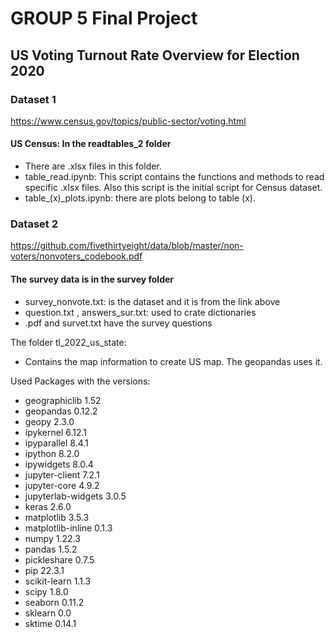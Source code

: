 # GROUP 5 Final Project

## US Voting Turnout Rate Overview for Election 2020

### Dataset 1

<https://www.census.gov/topics/public-sector/voting.html>

#### US Census: In the readtables_2 folder

* There are .xlsx files in this folder.
* table_read.ipynb: This script contains the functions and methods to read specific .xlsx files. Also this script is the initial script for Census dataset.
* table_(x)_plots.ipynb: there are plots belong to table (x).

### Dataset 2

<https://github.com/fivethirtyeight/data/blob/master/non-voters/nonvoters_codebook.pdf>

#### The survey data is in the survey folder

* survey_nonvote.txt: is the dataset and it is from the link above
* question.txt , answers_sur.txt: used to crate dictionaries
* .pdf and survet.txt have the survey questions

The folder tl_2022_us_state:

* Contains the map information to create US map. The geopandas uses it.

Used Packages with the versions:

* geographiclib                 1.52
* geopandas                     0.12.2
* geopy                         2.3.0
* ipykernel                     6.12.1
* ipyparallel                   8.4.1
* ipython                       8.2.0
* ipywidgets                    8.0.4
* jupyter-client                7.2.1
* jupyter-core                  4.9.2
* jupyterlab-widgets            3.0.5
* keras                         2.6.0
* matplotlib                    3.5.3
* matplotlib-inline             0.1.3
* numpy                         1.22.3
* pandas                        1.5.2
* pickleshare                   0.7.5
* pip                           22.3.1
* scikit-learn                  1.1.3
* scipy                         1.8.0
* seaborn                       0.11.2
* sklearn                       0.0
* sktime                        0.14.1
